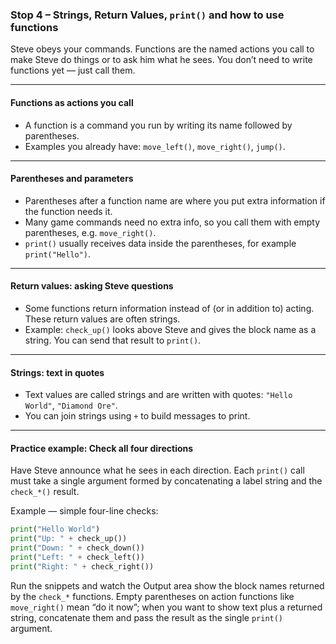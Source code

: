 ### Stop 4 – Strings, Return Values, `print()` and how to use functions

Steve obeys your commands. Functions are the named actions you call to make Steve do things or to ask him what he sees. You don’t need to write functions yet — just call them.

---

#### Functions as actions you call
- A function is a command you run by writing its name followed by parentheses.  
- Examples you already have: `move_left()`, `move_right()`, `jump()`.

---

#### Parentheses and parameters
- Parentheses after a function name are where you put extra information if the function needs it.  
- Many game commands need no extra info, so you call them with empty parentheses, e.g. `move_right()`.  
- `print()` usually receives data inside the parentheses, for example `print("Hello")`.

---

#### Return values: asking Steve questions
- Some functions return information instead of (or in addition to) acting. These return values are often strings.  
- Example: `check_up()` looks above Steve and gives the block name as a string. You can send that result to `print()`.

---

#### Strings: text in quotes
- Text values are called strings and are written with quotes: `"Hello World"`, `"Diamond Ore"`.  
- You can join strings using `+` to build messages to print.

---

#### Practice example: Check all four directions

Have Steve announce what he sees in each direction. Each `print()` call must take a single argument formed by concatenating a label string and the `check_*()` result.

Example — simple four-line checks:

```python
print("Hello World")
print("Up: " + check_up())
print("Down: " + check_down())
print("Left: " + check_left())
print("Right: " + check_right())
```


Run the snippets and watch the Output area show the block names returned by the `check_*` functions. Empty parentheses on action functions like `move_right()` mean “do it now”; when you want to show text plus a returned string, concatenate them and pass the result as the single `print()` argument.